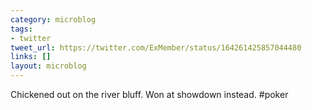 ```yaml
---
category: microblog
tags:
- twitter
tweet_url: https://twitter.com/ExMember/status/164261425857044480
links: []
layout: microblog
---
```

Chickened out on the river bluff. Won at showdown instead. #poker

